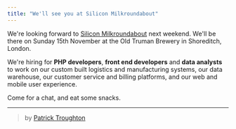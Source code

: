 ```yaml
---
title: "We'll see you at Silicon Milkroundabout"
---
```


We're looking forward to [Silicon Milkroundabout](http://www.siliconmilkroundabout.com) next weekend. We'll be there on Sunday 15th November at the Old Truman Brewery in Shoreditch, London.

We're hiring for **PHP developers**, **front end developers** and **data analysts** to work on our custom built logistics and manufacturing systems, our data warehouse, our customer service and billing platforms, and our web and mobile user experience.

Come for a chat, and eat some snacks.

***

> by [Patrick Troughton](https://github.com/chubbytown)